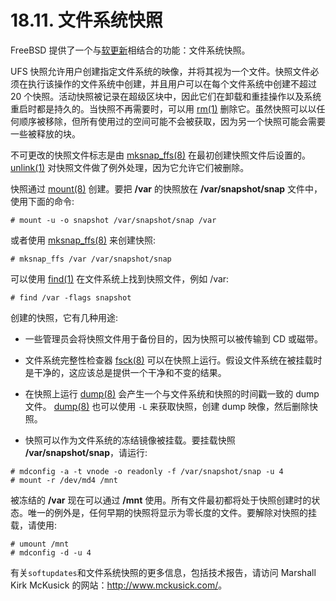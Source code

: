 # 18.11. 文件系统快照

FreeBSD 提供了一个与[软更新](https://docs.freebsd.org/en/books/handbook/config/index.html#soft-updates)相结合的功能：文件系统快照。

UFS 快照允许用户创建指定文件系统的映像，并将其视为一个文件。快照文件必须在执行该操作的文件系统中创建，并且用户可以在每个文件系统中创建不超过 20 个快照。活动快照被记录在超级区块中，因此它们在卸载和重挂操作以及系统重启时都是持久的。当快照不再需要时，可以用  [rm(1)](https://www.freebsd.org/cgi/man.cgi?query=rm&sektion=1&format=html) 删除它。虽然快照可以以任何顺序被移除，但所有使用过的空间可能不会被获取，因为另一个快照可能会需要一些被释放的块。

不可更改的快照文件标志是由 [mksnap_ffs(8)](https://www.freebsd.org/cgi/man.cgi?query=mksnap_ffs&sektion=8&format=html) 在最初创建快照文件后设置的。 [unlink(1)](https://www.freebsd.org/cgi/man.cgi?query=unlink&sektion=1&format=html) 对快照文件做了例外处理，因为它允许它们被删除。

快照通过 [mount(8)](https://www.freebsd.org/cgi/man.cgi?query=mount&sektion=8&format=html) 创建。要把 **/var** 的快照放在 **/var/snapshot/snap** 文件中，使用下面的命令:
```
# mount -u -o snapshot /var/snapshot/snap /var
```
或者使用 [mksnap_ffs(8)](https://www.freebsd.org/cgi/man.cgi?query=mksnap_ffs&sektion=8&format=html) 来创建快照:
```
# mksnap_ffs /var /var/snapshot/snap
```
可以使用 [find(1)](https://www.freebsd.org/cgi/man.cgi?query=find&sektion=1&format=html) 在文件系统上找到快照文件，例如 /var:
```
# find /var -flags snapshot
```

创建的快照，它有几种用途:
- 一些管理员会将快照文件用于备份目的，因为快照可以被传输到 CD 或磁带。

- 文件系统完整性检查器 [fsck(8)](https://www.freebsd.org/cgi/man.cgi?query=fsck&sektion=8&format=html) 可以在快照上运行。假设文件系统在被挂载时是干净的，这应该总是提供一个干净和不变的结果。

- 在快照上运行 [dump(8)](https://www.freebsd.org/cgi/man.cgi?query=dump&sektion=8&format=html) 会产生一个与文件系统和快照的时间戳一致的 dump 文件。 [dump(8)](https://www.freebsd.org/cgi/man.cgi?query=dump&sektion=8&format=html) 也可以使用 `-L` 来获取快照，创建 dump 映像，然后删除快照。

- 快照可以作为文件系统的冻结镜像被挂载。要挂载快照 **/var/snapshot/snap**，请运行:
```
# mdconfig -a -t vnode -o readonly -f /var/snapshot/snap -u 4
# mount -r /dev/md4 /mnt
```
被冻结的 **/var** 现在可以通过 **/mnt** 使用。所有文件最初都将处于快照创建时的状态。唯一的例外是，任何早期的快照将显示为零长度的文件。要解除对快照的挂载，请使用:
```
# umount /mnt
# mdconfig -d -u 4
```
有关`softupdates`和文件系统快照的更多信息，包括技术报告，请访问 Marshall Kirk McKusick 的网站：<http://www.mckusick.com/>。
